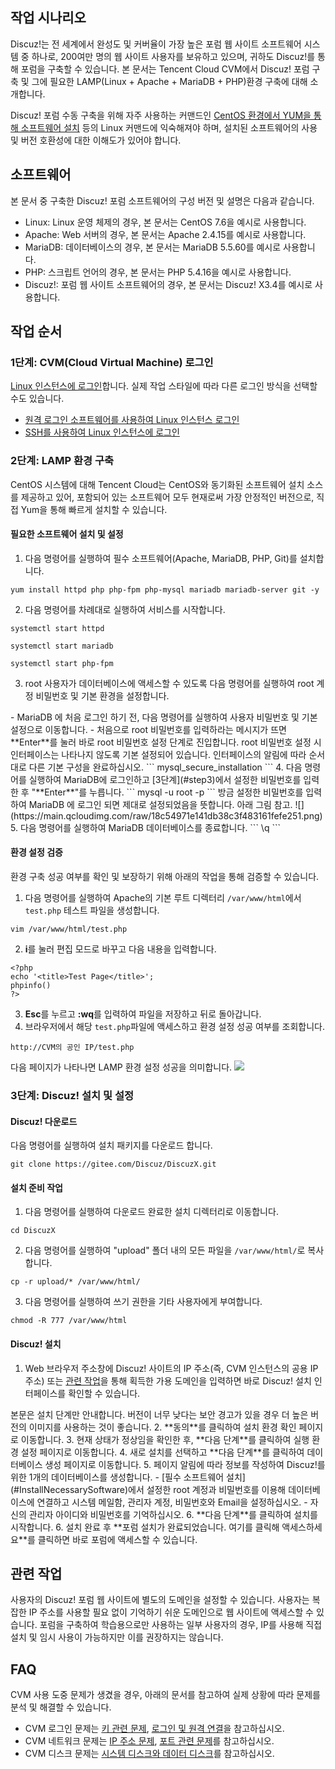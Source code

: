 ## 작업 시나리오

Discuz!는 전 세계에서 완성도 및 커버율이 가장 높은 포럼 웹 사이트 소프트웨어 시스템 중 하나로, 200여만 명의 웹 사이트 사용자를 보유하고 있으며, 귀하도 Discuz!를 통해 포럼을 구축할 수 있습니다. 본 문서는 Tencent Cloud CVM에서 Discuz! 포럼 구축 및 그에 필요한 LAMP(Linux + Apache + MariaDB + PHP)환경 구축에 대해 소개합니다.


Discuz! 포럼 수동 구축을 위해 자주 사용하는 커맨드인 [CentOS 환경에서 YUM을 통해 소프트웨어 설치](https://intl.cloud.tencent.com/document/product/213/2046) 등의 Linux 커맨드에 익숙해져야 하며, 설치된 소프트웨어의 사용 및 버전 호환성에 대한 이해도가 있어야 합니다.





## 소프트웨어
본 문서 중 구축한 Discuz! 포럼 소프트웨어의 구성 버전 및 설명은 다음과 같습니다.
- Linux: Linux 운영 체제의 경우, 본 문서는 CentOS 7.6을 예시로 사용합니다.
- Apache: Web 서버의 경우, 본 문서는 Apache 2.4.15를 예시로 사용합니다.
- MariaDB: 데이터베이스의 경우, 본 문서는 MariaDB 5.5.60를 예시로 사용합니다.
- PHP: 스크립트 언어의 경우, 본 문서는 PHP 5.4.16을 예시로 사용합니다.
- Discuz!: 포럼 웹 사이트 소프트웨어의 경우, 본 문서는 Discuz! X3.4를 예시로 사용합니다.


## 작업 순서
### 1단계: CVM(Cloud Virtual Machine) 로그인
[Linux 인스턴스에 로그인](https://intl.cloud.tencent.com/document/product/213/5436)합니다. 실제 작업 스타일에 따라 다른 로그인 방식을 선택할 수도 있습니다.
- [원격 로그인 소프트웨어를 사용하여 Linux 인스턴스 로그인](https://intl.cloud.tencent.com/document/product/213/32502)
- [SSH를 사용하여 Linux 인스턴스에 로그인](https://intl.cloud.tencent.com/document/product/213/32501)



### 2단계: LAMP 환경 구축 

CentOS 시스템에 대해 Tencent Cloud는 CentOS와 동기화된 소프트웨어 설치 소스를 제공하고 있어, 포함되어 있는 소프트웨어 모두 현재로써 가장 안정적인 버전으로, 직접 Yum을 통해 빠르게 설치할 수 있습니다.


#### 필요한 소프트웨어 설치 및 설정[](id:InstallNecessarySoftware)
1. 다음 명령어를 실행하여 필수 소프트웨어(Apache, MariaDB, PHP, Git)를 설치합니다.
```
yum install httpd php php-fpm php-mysql mariadb mariadb-server git -y
```
2. 다음 명령어를 차례대로 실행하여 서비스를 시작합니다.
```
systemctl start httpd
```
```
systemctl start mariadb
```
```
systemctl start php-fpm
```
3. [](id:step3)root 사용자가 데이터베이스에 액세스할 수 있도록 다음 명령어를 실행하여 root 계정 비밀번호 및 기본 환경을 설정합니다.
<dx-alert infotype="notice" title="">
- MariaDB 에 처음 로그인 하기 전, 다음 명령어를 실행하여 사용자 비밀번호 및 기본 설정으로 이동합니다.
- 처음으로 root 비밀번호를 입력하라는 메시지가 뜨면 **Enter**를 눌러 바로 root 비밀번호 설정 단계로 진입합니다. root 비밀번호 설정 시 인터페이스는 나타나지 않도록 기본 설정되어 있습니다. 인터페이스의 알림에 따라 순서대로 다른 기본 구성을 완료하십시오.
</dx-alert>
```
mysql_secure_installation
```
4. 다음 명령어를 실행하여 MariaDB에 로그인하고 [3단계](#step3)에서 설정한 비밀번호를 입력한 후 "**Enter**"를 누릅니다.
```
mysql -u root -p
```
방금 설정한 비밀번호를 입력하여 MariaDB 에 로그인 되면 제대로 설정되었음을 뜻합니다. 아래 그림 참고.
![](https://main.qcloudimg.com/raw/18c54971e141db38c3f483161fefe251.png)
5. 다음 명령어를 실행하여 MariaDB 데이터베이스를 종료합니다.
```
\q
```

#### 환경 설정 검증

환경 구축 성공 여부를 확인 및 보장하기 위해 아래의 작업을 통해 검증할 수 있습니다.
1. 다음 명령어를 실행하여 Apache의 기본 루트 디렉터리 `/var/www/html`에서 `test.php` 테스트 파일을 생성합니다.
```
vim /var/www/html/test.php
```
2. **i**를 눌러 편집 모드로 바꾸고 다음 내용을 입력합니다.
```
<?php
echo '<title>Test Page</title>';
phpinfo()
?>
```
3. **Esc**를 누르고 **:wq**를 입력하여 파일을 저장하고 뒤로 돌아갑니다.
4. 브라우저에서 해당 `test.php`파일에 액세스하고 환경 설정 성공 여부를 조회합니다.
```
http://CVM의 공인 IP/test.php 
```
다음 페이지가 나타나면 LAMP 환경 설정 성공을 의미합니다.
![](https://main.qcloudimg.com/raw/f511b15ac3016d710c2b1f833e69448d.png)




### 3단계: Discuz! 설치 및 설정  [](id:InstallDiscuz)

#### Discuz! 다운로드 
다음 명령어를 실행하여 설치 패키지를 다운로드 합니다.
```
git clone https://gitee.com/Discuz/DiscuzX.git
```

#### 설치 준비 작업
1. 다음 명령어를 실행하여 다운로드 완료한 설치 디렉터리로 이동합니다.
```
cd DiscuzX
```
2. 다음 명령어를 실행하여 "upload" 폴더 내의 모든 파일을 `/var/www/html/`로 복사합니다.
```
cp -r upload/* /var/www/html/
```
3. 다음 명령어를 실행하여 쓰기 권한을 기타 사용자에게 부여합니다.
```
chmod -R 777 /var/www/html
```

#### Discuz! 설치
1. Web 브라우저 주소창에 Discuz! 사이트의 IP 주소(즉, CVM 인스턴스의 공용 IP 주소) 또는 [관련 작업](#ConfigureDomain)을 통해 획득한 가용 도메인을 입력하면 바로 Discuz! 설치 인터페이스를 확인할 수 있습니다.
<dx-alert infotype="explain" title="">
본문은 설치 단계만 안내합니다. 버전이 너무 낮다는 보안 경고가 있을 경우 더 높은 버전의 이미지를 사용하는 것이 좋습니다.
</dx-alert>
2. **동의**를 클릭하여 설치 환경 확인 페이지로 이동합니다.
3. 현재 상태가 정상임을 확인한 후, **다음 단계**를 클릭하여 실행 환경 설정 페이지로 이동합니다.
4. 새로 설치를 선택하고 **다음 단계**를 클릭하여 데이터베이스 생성 페이지로 이동합니다.
5. 페이지 알림에 따라 정보를 작성하여 Discuz!를 위한 1개의 데이터베이스를 생성합니다.
<dx-alert infotype="notice" title="">
- [필수 소프트웨어 설치](#InstallNecessarySoftware)에서 설정한 root 계정과 비밀번호를 이용해 데이터베이스에 연결하고 시스템 메일함, 관리자 계정, 비밀번호와 Email을 설정하십시오.
- 자신의 관리자 아이디와 비밀번호를 기억하십시오.
</dx-alert>
6. **다음 단계**를 클릭하여 설치를 시작합니다.
6. 설치 완료 후 **포럼 설치가 완료되었습니다. 여기를 클릭해 액세스하세요**를 클릭하면 바로 포럼에 액세스할 수 있습니다.


## 관련 작업[](id:ConfigureDomain)
사용자의 Discuz! 포럼 웹 사이트에 별도의 도메인을 설정할 수 있습니다. 사용자는 복잡한 IP 주소를 사용할 필요 없이 기억하기 쉬운 도메인으로 웹 사이트에 액세스할 수 있습니다. 포럼을 구축하여 학습용으로만 사용하는 일부 사용자의 경우, IP를 사용해 직접 설치 및 임시 사용이 가능하지만 이를 권장하지는 않습니다.


## FAQ
CVM 사용 도중 문제가 생겼을 경우, 아래의 문서를 참고하여 실제 상황에 따라 문제를 분석 및 해결할 수 있습니다.
- CVM 로그인 문제는 [키 관련 문제](https://intl.cloud.tencent.com/document/product/213/18120), [로그인 및 원격 연결](https://intl.cloud.tencent.com/document/product/213/17278)을 참고하십시오.
- CVM 네트워크 문제는 [IP 주소 문제](https://intl.cloud.tencent.com/document/product/213/17285), [포트 관련 문제](https://intl.cloud.tencent.com/document/product/213/2502)를 참고하십시오.
- CVM 디스크 문제는 [시스템 디스크와 데이터 디스크](https://intl.cloud.tencent.com/zh/document/product/213/17351)를 참고하십시오.



